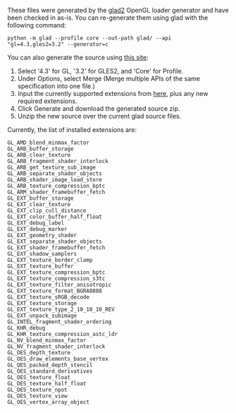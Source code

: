 These files were generated by the [glad2](https://github.com/Dav1dde/glad) OpenGL loader generator and have been checked in as-is. You can re-generate them using glad with the following command:

```
python -m glad --profile core --out-path glad/ --api "gl=4.3,gles2=3.2" --generator=c
```

You can also generate the source using [this site](https://gen.glad.sh/):
1. Select '4.3' for GL, '3.2' for GLES2, and 'Core' for Profile.
2. Under Options, select Merge (Merge multiple APIs of the same specification into one file.)
3. Input the currently supported extensions from [here](https://github.com/rtiangha/bravely-offline-citra/blob/master/externals/glad/include/glad/gl.h#L9), plus any new required extensions.
4. Click Generate and download the generated source zip.
5. Unzip the new source over the current glad source files.

Currently, the list of installed extensions are:

```
GL_AMD_blend_minmax_factor
GL_ARB_buffer_storage
GL_ARB_clear_texture
GL_ARB_fragment_shader_interlock
GL_ARB_get_texture_sub_image
GL_ARB_separate_shader_objects
GL_ARB_shader_image_load_store
GL_ARB_texture_compression_bptc
GL_ARM_shader_framebuffer_fetch
GL_EXT_buffer_storage
GL_EXT_clear_texture
GL_EXT_clip_cull_distance
GL_EXT_color_buffer_half_float
GL_EXT_debug_label
GL_EXT_debug_marker
GL_EXT_geometry_shader
GL_EXT_separate_shader_objects
GL_EXT_shader_framebuffer_fetch
GL_EXT_shadow_samplers
GL_EXT_texture_border_clamp
GL_EXT_texture_buffer
GL_EXT_texture_compression_bptc
GL_EXT_texture_compression_s3tc
GL_EXT_texture_filter_anisotropic
GL_EXT_texture_format_BGRA8888
GL_EXT_texture_sRGB_decode
GL_EXT_texture_storage
GL_EXT_texture_type_2_10_10_10_REV
GL_EXT_unpack_subimage
GL_INTEL_fragment_shader_ordering
GL_KHR_debug
GL_KHR_texture_compression_astc_ldr
GL_NV_blend_minmax_factor
GL_NV_fragment_shader_interlock
GL_OES_depth_texture
GL_OES_draw_elements_base_vertex
GL_OES_packed_depth_stencil
GL_OES_standard_derivatives
GL_OES_texture_float
GL_OES_texture_half_float
GL_OES_texture_npot
GL_OES_texture_view
GL_OES_vertex_array_object
```
